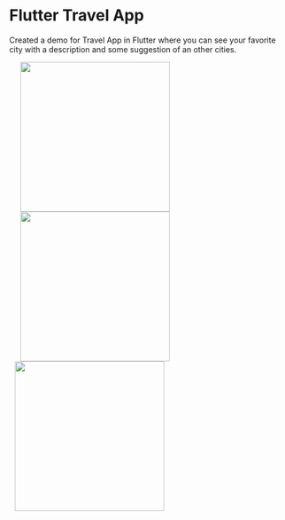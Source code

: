 # **Flutter Travel App**

Created a demo for Travel App in Flutter where you can see your favorite city with a description and some suggestion of an other cities.

<p float="left">
  <img src="https://user-images.githubusercontent.com/56515652/66832908-1d0d8b00-ef5b-11e9-8205-847f334217be.PNG" 
       width=270 hspace="20"/> 
  <img src="https://user-images.githubusercontent.com/56515652/66832909-1da62180-ef5b-11e9-8fbf-183ae4933e98.PNG"
       width=270 hspace="20"/> 
  <img src="https://user-images.githubusercontent.com/56515652/66832911-1da62180-ef5b-11e9-91d1-49d419b187f7.PNG" 
       width=270 hspace="10"/>
</p>

